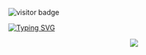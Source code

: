 ![visitor badge](https://visitor-badge.laobi.icu/badge?page_id=jwenjian.visitor-badge)

[![Typing SVG](https://readme-typing-svg.demolab.com/?lines=Pau_González_Cayuela;Game_Designer)](https://git.io/typing-svg)


<p align="center">
  <a href="https://skillicons.dev">
    <img src="https://skillicons.dev/icons?i=unreal,unity,godot,blender,visualstudio,c,cpp,cs,discord" />
  </a>
</p>

